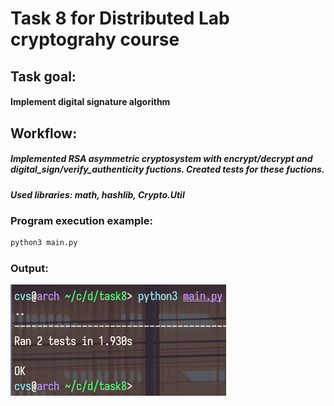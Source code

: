 # Task 8 for Distributed Lab cryptograhy course
## Task goal:
#### Implement digital signature algorithm
## Workflow:
##### Implemented RSA asymmetric cryptosystem with encrypt/decrypt and digital\_sign/verify\_authenticity fuctions. Created tests for these fuctions.
##### Used libraries: **math, hashlib, Crypto.Util**
### Program execution example:
```sh
python3 main.py
```
### Output:
![Screenshot](example.png)
